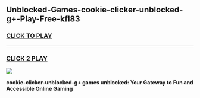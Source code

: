
## Unblocked-Games-cookie-clicker-unblocked-g+-Play-Free-kfl83
<h3>
<a href="https://premium76.site?title=cookie-clicker-unblocked-g+&ref=18A1">CLICK TO PLAY</a></h3>
<hr>

<h3>
<a href="https://premium76.site?title=cookie-clicker-unblocked-g+&ref=18A1">CLICK 2 PLAY</a>
  
</h3>

<a href="https://premium76.site?title=cookie-clicker-unblocked-g+&ref=18A1"><img src="https://clearcache.store/games.png"></a>


**cookie-clicker-unblocked-g+ games unblocked: Your Gateway to Fun and Accessible Online Gaming**
